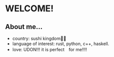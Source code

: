 # WELCOME!

## About me...
* country: sushi kingdom🍣🍣
* language of interest: rust, python, c++, haskell.
* love: UDON!!! it is perfect　for me!!!!

<!---
kons-9/kons-9 is a ✨ special ✨ repository because its `README.md` (this file) appears on your GitHub profile.
You can click the Preview link to take a look at your changes.
--->

